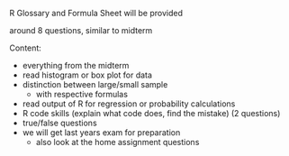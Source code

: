 R Glossary and Formula Sheet will be provided

around 8 questions, similar to midterm

Content:
- everything from the midterm
- read histogram or box plot for data
- distinction between large/small sample
	- with respective formulas
- read output of R for regression or probability calculations
- R code skills (explain what code does, find the mistake) (2 questions)
- true/false questions
- we will get last years exam for preparation
	- also look at the home assignment questions